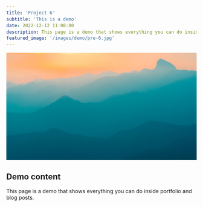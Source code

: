 ```yaml
---
title: 'Project 6'
subtitle: 'This is a demo'
date: 2022-12-12 11:08:00
description: This page is a demo that shows everything you can do inside portfolio and blog posts.
featured_image: '/images/demo/pre-6.jpg'
---
```


![](/images/demo/demo-landscape.jpg)

## Demo content

This page is a demo that shows everything you can do inside portfolio and blog posts.
